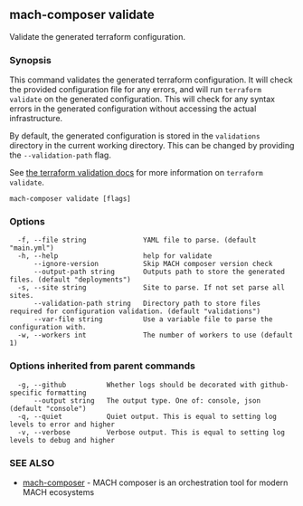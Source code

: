 ## mach-composer validate

Validate the generated terraform configuration.

### Synopsis

This command validates the generated terraform configuration. It will check the provided configuration file for any errors, and will run `terraform validate` on the generated configuration. This will check for any syntax errors in the generated configuration without accessing the actual infrastructure.

By default, the generated configuration is stored in the `validations` directory in the current working directory. This can be changed by providing the `--validation-path` flag.

See [the terraform validation docs](https://www.terraform.io/docs/commands/validate.html) for more information on `terraform validate`.

```
mach-composer validate [flags]
```

### Options

```
  -f, --file string              YAML file to parse. (default "main.yml")
  -h, --help                     help for validate
      --ignore-version           Skip MACH composer version check
      --output-path string       Outputs path to store the generated files. (default "deployments")
  -s, --site string              Site to parse. If not set parse all sites.
      --validation-path string   Directory path to store files required for configuration validation. (default "validations")
      --var-file string          Use a variable file to parse the configuration with.
  -w, --workers int              The number of workers to use (default 1)
```

### Options inherited from parent commands

```
  -g, --github          Whether logs should be decorated with github-specific formatting
      --output string   The output type. One of: console, json (default "console")
  -q, --quiet           Quiet output. This is equal to setting log levels to error and higher
  -v, --verbose         Verbose output. This is equal to setting log levels to debug and higher
```

### SEE ALSO

* [mach-composer](mach-composer.md)	 - MACH composer is an orchestration tool for modern MACH ecosystems

